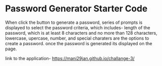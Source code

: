 # Password Generator Starter Code

When click the button to generate a password, series of prompts is displayed to select the password criteria, which includes- length of the password, which is at least 8 characters and no more than 128 characters, lowercase, upercase, number, and special charaters are the options to create a password. once the password is generated its displayed on the page.

link to the application-
https://mani29jan.github.io/challange-3/

